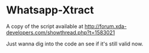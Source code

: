 Whatsapp-Xtract
===============

A copy of the script available at http://forum.xda-developers.com/showthread.php?t=1583021

Just wanna dig into the code an see if it's still valid now.
